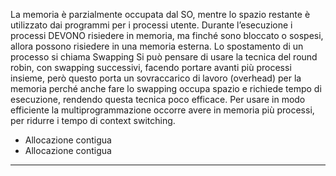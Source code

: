 La memoria è parzialmente occupata dal SO, mentre lo spazio restante è utilizzato dai programmi per i processi utente.
Durante l’esecuzione i processi DEVONO risiedere in memoria, ma finché sono bloccato o sospesi, allora possono risiedere in una memoria esterna. Lo spostamento di un processo si chiama Swapping
Si può pensare di usare la tecnica del round robin, con swapping successivi, facendo portare avanti più processi insieme, però questo porta un sovraccarico di lavoro (overhead) per la memoria perché anche fare lo swapping occupa spazio e richiede tempo di esecuzione, rendendo questa tecnica poco efficace.
Per usare in modo efficiente la multiprogrammazione occorre avere in memoria più processi, per ridurre i tempo di context switching.
- Allocazione contigua
- Allocazione contigua
 

---
